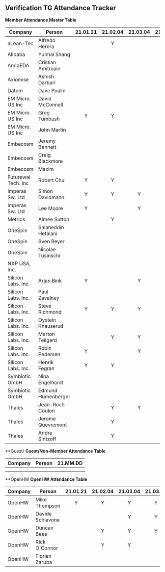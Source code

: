 ## Verification TG Attendance Tracker

**Member Attendance Master Table**


| Company             |  Person            |21.01.21|21.02.04|21.03.04|21.03.18|21.04.15|21.05.06|21.MM.DD|
|---------------------|--------------------|:------:|:------:|:------:|:------:|:------:|:------:|:------:|
| aLean-Tec           | Alfredo Herera     |        |    Y   |        |        |        |        |        |
| Alibaba             | Yunhai Shang       |        |        |        |        |        |        |        |
| AmiqEDA             | Cristian Amitroaie |        |        |        |        |   Y    |        |        |
| Axiomise            | Ashish Darbari     |        |        |        |        |        |        |        |
| Datum               | Dave Poulin        |        |        |        |    Y   |        |        |        |
| EM Micro. US Inc    | David McConnell    |        |        |        |        |        |        |        |
| EM Micro. US Inc    | Greg Tumbush       | Y      |    Y   |        |        |   Y    |        |        |
| EM Micro. US Inc    | John Martin        |        |        |        |        |        |        |        |
| Embecosm            | Jeremy Bennett     |        |        |        |        |        |        |        |
| Embecosm            | Craig Blackmore    |        |        |        |        |        |        |        |
| Embecosm            | Maxim              |        |        |        |        |        |        |        |
| Futurewei Tech. Inc | Robert Chu         | Y      |    Y   |        |    Y   |    Y   |    Y   |        |
| Imperas Sw. Ltd     | Simon Davidmann    | Y      |    Y   |    Y   |    Y   |    Y   |    Y   |        |
| Imperas Sw. Ltd     | Lee Moore          | Y      |        |    Y   |        |        |        |        |
| Metrics             | Aimee Sutton       |        |    Y   |        |        |        |        |        |
| OneSpin             | Salaheddin Hetalani|        |        |        |        |        |        |        |
| OneSpin             | Sven Beyer         |        |        |        |        |    Y   |        |        |
| OneSpin             | Nicolae Tusinschi  |        |        |        |        |        |        |        |
| NXP USA, Inc.       |                    |        |        |        |        |        |        |        |
| Silicon Labs. Inc.  | Arjan Bink         | Y      |        |    Y   |        |    Y   |        |        |
| Silicon Labs. Inc.  | Paul Zavalney      |        |        |        |        |        |        |        |
| Silicon Labs. Inc.  | Steve Richmond     | Y      |    Y   |    Y   |    Y   |    Y   |    Y   |        |
| Silicon Labs. Inc.  | Oystein Knauserud  |        |        |        |        |        |        |        |
| Silicon Labs. Inc.  | Marton Teilgard    |        |    Y   |    Y   |    Y   |        |    Y   |        |
| Silicon Labs. Inc.  | Robin Pedersen     | Y      |        |    Y   |    Y   |    Y   |    Y   |        |
| Silicon Labs. Inc.  | Henrik Fegran      | Y      |    Y   |        |    Y   |    Y   |    Y   |        |
| Symbiotic GmbH      | Nina Engelhardt    |        |        |        |        |        |        |        |
| Symbiotic GmbH      | Edmund Humenberger |        |        |        |        |        |        |        |
| Thales              | Jean-Roch Coulon   |        |    Y   |    Y   |        |        |        |        |
| Thales              | Jerome Quevremont  |        |    Y   |        |        |        |        |        |
| Thales              | Andre Sintzoff     |        |    Y   |        |        |        |        |        |


**Guest/
**Guest/Non-Member Attendance Table**

| Company             |  Person            |21.MM.DD|
|---------------------|--------------------|:------:|
|                     |                    |        |
|                     |                    |        |

**OpenHW
**OpenHW Attendance Table**


| Company             |  Person            |21.01.21|21.02.04|21.03.04|21.03.18|21.05.06|21.MM.DD|
|---------------------|--------------------|:------:|:------:|:------:|:------:|:------:|:------:|
| OpenHW              | Mike Thompson      |   Y    |    Y   |    Y   |    Y   |    Y   |    Y   |
| OpenHW              | Davide Schiavone   |        |        |    Y   |    Y   |        |        |
| OpenHW              | Duncan Bees        |        |    Y   |    Y   |    Y   |        |        |
| OpenHW              | Rick O'Connor      |        |    Y   |    Y   |        |        |        |
| OpenHW              | Florian Zaruba     |        |        |        |        |        |        |
